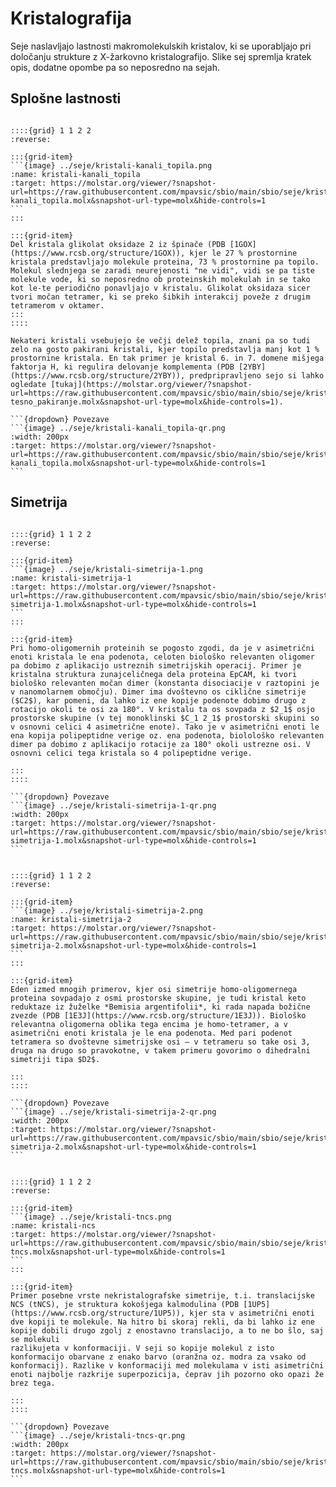 # Kristalografija

Seje naslavljajo lastnosti makromolekulskih kristalov, ki se uporabljajo pri določanju strukture z X-žarkovno kristalografijo. Slike sej spremlja kratek opis, dodatne opombe pa so neposredno na sejah.

## Splošne lastnosti

````{card} Kanali topila v proteinskih kristalih

::::{grid} 1 1 2 2
:reverse:

:::{grid-item}
```{image} ../seje/kristali-kanali_topila.png
:name: kristali-kanali_topila
:target: https://molstar.org/viewer/?snapshot-url=https://raw.githubusercontent.com/mpavsic/sbio/main/sbio/seje/kristali-kanali_topila.molx&snapshot-url-type=molx&hide-controls=1
```
:::

:::{grid-item}
Del kristala glikolat oksidaze 2 iz špinače (PDB [1GOX](https://www.rcsb.org/structure/1GOX)), kjer le 27 % prostornine kristala predstavljajo molekule proteina, 73 % prostornine pa topilo. Molekul slednjega se zaradi neurejenosti "ne vidi", vidi se pa tiste molekule vode, ki so neposredno ob proteinskih molekulah in se tako kot le-te periodično ponavljajo v kristalu. Glikolat oksidaza sicer tvori močan tetramer, ki se preko šibkih interakcij poveže z drugim tetramerom v oktamer.
:::
::::

Nekateri kristali vsebujejo še večji delež topila, znani pa so tudi zelo na gosto pakirani kristali, kjer topilo predstavlja manj kot 1 % prostornine kristala. En tak primer je kristal 6. in 7. domene mišjega faktorja H, ki regulira delovanje komplementa (PDB [2YBY](https://www.rcsb.org/structure/2YBY)), predpripravljeno sejo si lahko ogledate [tukaj](https://molstar.org/viewer/?snapshot-url=https://raw.githubusercontent.com/mpavsic/sbio/main/sbio/seje/kristali-tesno_pakiranje.molx&snapshot-url-type=molx&hide-controls=1).

```{dropdown} Povezave
```{image} ../seje/kristali-kanali_topila-qr.png
:width: 200px
:target: https://molstar.org/viewer/?snapshot-url=https://raw.githubusercontent.com/mpavsic/sbio/main/sbio/seje/kristali-kanali_topila.molx&snapshot-url-type=molx&hide-controls=1
```
````

## Simetrija

````{card} Kristalografska simetrija in proteinski oligomeri (primer 1)

::::{grid} 1 1 2 2
:reverse:

:::{grid-item}
```{image} ../seje/kristali-simetrija-1.png
:name: kristali-simetrija-1
:target: https://molstar.org/viewer/?snapshot-url=https://raw.githubusercontent.com/mpavsic/sbio/main/sbio/seje/kristali-simetrija-1.molx&snapshot-url-type=molx&hide-controls=1
```
:::

:::{grid-item}
Pri homo-oligomernih proteinih se pogosto zgodi, da je v asimetrični enoti kristala le ena podenota, celoten biološko relevanten oligomer pa dobimo z aplikacijo ustreznih simetrijskih operacij. Primer je kristalna struktura zunajceličnega dela proteina EpCAM, ki tvori biološko relevanten močan dimer (konstanta disociacije v raztopini je v nanomolarnem območju). Dimer ima dvoštevno os ciklične simetrije ($C2$), kar pomeni, da lahko iz ene kopije podenote dobimo drugo z rotacijo okoli te osi za 180°. V kristalu ta os sovpada z $2_1$ osjo prostorske skupine (v tej monoklinski $C_1 2_1$ prostorski skupini so v osnovni celici 4 asimetrične enote). Tako je v asimetrični enoti le ena kopija polipeptidne verige oz. ena podenota, biolološko relevanten dimer pa dobimo z aplikacijo rotacije za 180° okoli ustrezne osi. V osnovni celici tega kristala so 4 polipeptidne verige.

:::
::::

```{dropdown} Povezave
```{image} ../seje/kristali-simetrija-1-qr.png
:width: 200px
:target: https://molstar.org/viewer/?snapshot-url=https://raw.githubusercontent.com/mpavsic/sbio/main/sbio/seje/kristali-simetrija-1.molx&snapshot-url-type=molx&hide-controls=1
```
````

````{card} Kristalografska simetrija in proteinski oligomeri (primer 2)

::::{grid} 1 1 2 2
:reverse:

:::{grid-item}
```{image} ../seje/kristali-simetrija-2.png
:name: kristali-simetrija-2
:target: https://molstar.org/viewer/?snapshot-url=https://raw.githubusercontent.com/mpavsic/sbio/main/sbio/seje/kristali-simetrija-2.molx&snapshot-url-type=molx&hide-controls=1
```
:::

:::{grid-item}
Eden izmed mnogih primerov, kjer osi simetrije homo-oligomernega proteina sovpadajo z osmi prostorske skupine, je tudi kristal keto reduktaze iz žuželke *Bemisia argentifolii*, ki rada napada božične zvezde (PDB [1E3J](https://www.rcsb.org/structure/1E3J)). Biološko relevantna oligomerna oblika tega encima je homo-tetramer, a v asimetrični enoti kristala je le ena podenota. Med pari podenot tetramera so dvoštevne simetrijske osi – v tetrameru so take osi 3, druga na drugo so pravokotne, v takem primeru govorimo o dihedralni simetriji tipa $D2$.

:::
::::

```{dropdown} Povezave
```{image} ../seje/kristali-simetrija-2-qr.png
:width: 200px
:target: https://molstar.org/viewer/?snapshot-url=https://raw.githubusercontent.com/mpavsic/sbio/main/sbio/seje/kristali-simetrija-2.molx&snapshot-url-type=molx&hide-controls=1
```
````

````{card} Translacijska nekristalografska simetrija

::::{grid} 1 1 2 2
:reverse:

:::{grid-item}
```{image} ../seje/kristali-tncs.png
:name: kristali-ncs
:target: https://molstar.org/viewer/?snapshot-url=https://raw.githubusercontent.com/mpavsic/sbio/main/sbio/seje/kristali-tncs.molx&snapshot-url-type=molx&hide-controls=1
```
:::

:::{grid-item}
Primer posebne vrste nekristalografske simetrije, t.i. translacijske NCS (tNCS), je struktura kokošjega kalmodulina (PDB [1UP5](https://www.rcsb.org/structure/1UP5)), kjer sta v asimetrični enoti dve kopiji te molekule. Na hitro bi skoraj rekli, da bi lahko iz ene kopije dobili drugo zgolj z enostavno translacijo, a to ne bo šlo, saj se molekuli
razlikujeta v konformaciji. V seji so kopije molekul z isto konformacijo obarvane z enako barvo (oranžna oz. modra za vsako od konformacij). Razlike v konformaciji med molekulama v isti asimetrični enoti najbolje razkrije superpozicija, čeprav jih pozorno oko opazi že brez tega.

:::
::::

```{dropdown} Povezave
```{image} ../seje/kristali-tncs-qr.png
:width: 200px
:target: https://molstar.org/viewer/?snapshot-url=https://raw.githubusercontent.com/mpavsic/sbio/main/sbio/seje/kristali-tncs.molx&snapshot-url-type=molx&hide-controls=1
```
````
